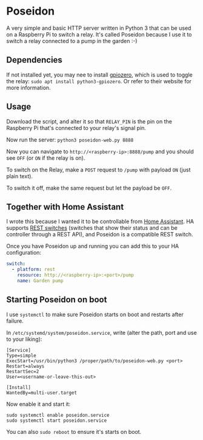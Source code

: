 # Poseidon
A very simple and basic HTTP server written in Python 3 that can be used on a Raspberry Pi to switch a relay. It's called Poseidon because I use it to switch a relay connected to a pump in the garden :-)

## Dependencies
If not installed yet, you may nee to install [gpiozero](https://gpiozero.readthedocs.io/), which is used to toggle the relay: `sudo apt install python3-gpiozero`. Or refer to their website for more information.

## Usage
Download the script, and alter it so that `RELAY_PIN` is the pin on the Raspberry Pi that's connected to your relay's signal pin.

Now run the server: `python3 poseidon-web.py 8888`

Now you can navigate to `http://<raspberry-ip>:8888/pump` and you should see `OFF` (or `ON` if the relay is on).

To switch on the Relay, make a `POST` request to `/pump` with payload `ON` (just plain text).

To switch it off, make the same request but let the payload be `OFF`.

## Together with Home Assistant
I wrote this because I wanted it to be controllable from [Home Assistant](https://www.home-assistant.io/). HA supports [REST switches](https://www.home-assistant.io/components/switch.rest/) (switches that show their status and can be controller through a REST API), and Poseidon is a compatible REST switch.

Once you have Poseidon up and running you can add this to your HA configuration:

```yaml
switch:
  - platform: rest
    resource: http://<raspberry-ip>:<port>/pump
    name: Garden pump
```

## Starting Poseidon on boot
I use `systemctl` to make sure Poseidon starts on boot and restarts after failure.

In `/etc/systemd/system/poseidon.service`, write (alter the path, port and use to your liking):

```
[Service]
Type=simple
ExecStart=/usr/bin/python3 /proper/path/to/poseidon-web.py <port>
Restart=always
RestartSec=2
User=<username-or-leave-this-out>

[Install]
WantedBy=multi-user.target
```

Now enable it and start it:

```
sudo systemctl enable poseidon.service
sudo systemctl start poseidon.service
```

You can also `sudo reboot` to ensure it's starts on boot.
